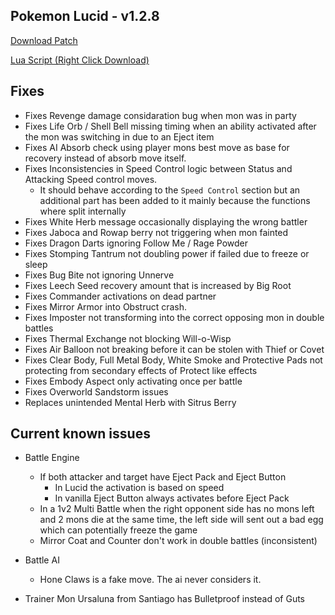 ## Pokemon Lucid - v1.2.8

<a href="./v1.2.8/pokemon_lucid_v1.2.8.bps" target="_blank">Download Patch</a>

<a href="./v1.2.8/pokemon_lucid_v1.2.8.lua" target="_blank">Lua Script (Right Click Download)</a>

## Fixes
* Fixes Revenge damage considaration bug when mon was in party
* Fixes Life Orb / Shell Bell missing timing when an ability activated after the mon was switching in due to an Eject item
* Fixes AI Absorb check using player mons best move as base for recovery instead of absorb move itself.
* Fixes Inconsistencies in Speed Control logic between Status and Attacking Speed control moves.
  * It should behave according to the `Speed Control` section but an additional part has been added to it mainly because the functions where split internally
* Fixes White Herb message occasionally displaying the wrong battler
* Fixes Jaboca and Rowap berry not triggering when mon fainted
* Fixes Dragon Darts ignoring Follow Me / Rage Powder
* Fixes Stomping Tantrum not doubling power if failed due to freeze or sleep
* Fixes Bug Bite not ignoring Unnerve
* Fixes Leech Seed recovery amount that is increased by Big Root
* Fixes Commander activations on dead partner
* Fixes Mirror Armor into Obstruct crash.
* Fixes Imposter not transforming into the correct opposing mon in double battles
* Fixes Thermal Exchange not blocking Will-o-Wisp
* Fixes Air Balloon not breaking before it can be stolen with Thief or Covet
* Fixes Clear Body, Full Metal Body, White Smoke and Protective Pads not protecting from secondary effects of Protect like effects
* Fixes Embody Aspect only activating once per battle
* Fixes Overworld Sandstorm issues
* Replaces unintended Mental Herb with Sitrus Berry

## Current known issues
* Battle Engine
  * If both attacker and target have Eject Pack and Eject Button
    * In Lucid the activation is based on speed
    * In vanilla Eject Button always activates before Eject Pack
  * In a 1v2 Multi Battle when the right opponent side has no mons left and 2 mons die at the same time, the left side will sent out a bad egg which can potentially freeze the game
  * Mirror Coat and Counter don't work in double battles (inconsistent)

* Battle AI
  * Hone Claws is a fake move. The ai never considers it.

* Trainer Mon
  Ursaluna from Santiago has Bulletproof instead of Guts



